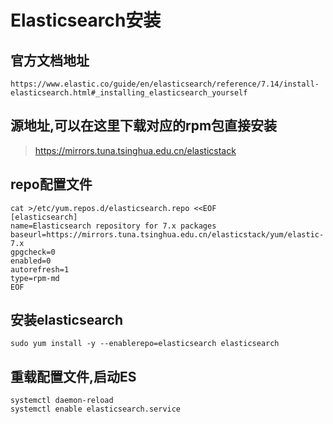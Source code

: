 # Elasticsearch安装



## 官方文档地址

```shell
https://www.elastic.co/guide/en/elasticsearch/reference/7.14/install-elasticsearch.html#_installing_elasticsearch_yourself
```

## 源地址,可以在这里下载对应的rpm包直接安装

> https://mirrors.tuna.tsinghua.edu.cn/elasticstack

## repo配置文件

```shell
cat >/etc/yum.repos.d/elasticsearch.repo <<EOF
[elasticsearch]
name=Elasticsearch repository for 7.x packages
baseurl=https://mirrors.tuna.tsinghua.edu.cn/elasticstack/yum/elastic-7.x
gpgcheck=0
enabled=0
autorefresh=1
type=rpm-md
EOF
```
## 安装elasticsearch
```shell
sudo yum install -y --enablerepo=elasticsearch elasticsearch
```

## 重载配置文件,启动ES
```shell
systemctl daemon-reload
systemctl enable elasticsearch.service
```
